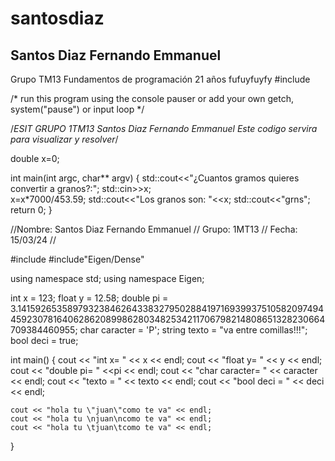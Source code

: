 # santosdiaz
## Santos Diaz Fernando Emmanuel #
Grupo TM13
Fundamentos de programación
21 años
fufuyfuyfy
#include <iostream>

/* run this program using the console pauser or add your own getch, system("pause") or input loop */

/*ESIT
GRUPO 1TM13
Santos Diaz Fernando Emmanuel
Este codigo servira para visualizar y resolver*/

double x=0;

int main(int argc, char** argv) {
	std::cout<<"¿Cuantos gramos quieres convertir a granos?:";
	std::cin>>x;	
	x=x*7000/453.59;
	std::cout<<"Los granos son:  "<<x;
	std::cout<<"grns";
	return 0;
}


//Nombre: Santos Diaz Fernando Emmanuel
// Grupo: 1MT13
// Fecha: 15/03/24 
//

#include <iostream>
#include"Eigen/Dense"

using namespace std;
using namespace Eigen;

int x = 123;
float y = 12.58;
double pi = 3.14159265358979323846264338327950288419716939937510582097494459230781640628620899862803482534211706798214808651328230664709384460955;
char caracter = 'P';
string texto = "va entre comillas!!!";
bool deci = true;



int main()
{
    cout << "int x= " << x << endl;
    cout << "float y= " << y << endl;
    cout << "double pi= " <<pi << endl;
    cout << "char caracter= " << caracter << endl;
    cout << "texto = " << texto << endl;
    cout << "bool deci = " << deci << endl;





    cout << "hola tu \"juan\"como te va" << endl;
    cout << "hola tu \njuan\ncomo te va" << endl;
    cout << "hola tu \tjuan\tcomo te va" << endl;



}
